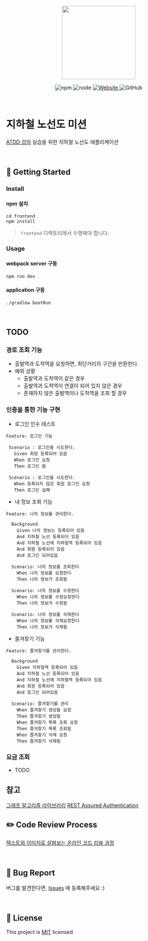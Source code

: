 <p align="center">
    <img width="200px;" src="https://raw.githubusercontent.com/woowacourse/atdd-subway-admin-frontend/master/images/main_logo.png"/>
</p>
<p align="center">
  <img alt="npm" src="https://img.shields.io/badge/npm-%3E%3D%205.5.0-blue">
  <img alt="node" src="https://img.shields.io/badge/node-%3E%3D%209.3.0-blue">
  <a href="https://edu.nextstep.camp/c/R89PYi5H" alt="nextstep atdd">
    <img alt="Website" src="https://img.shields.io/website?url=https%3A%2F%2Fedu.nextstep.camp%2Fc%2FR89PYi5H">
  </a>
  <img alt="GitHub" src="https://img.shields.io/github/license/next-step/atdd-subway-service">
</p>

<br>

# 지하철 노선도 미션
[ATDD 강의](https://edu.nextstep.camp/c/R89PYi5H) 실습을 위한 지하철 노선도 애플리케이션

<br>

## 🚀 Getting Started

### Install
#### npm 설치
```
cd frontend
npm install
```
> `frontend` 디렉토리에서 수행해야 합니다.

### Usage
#### webpack server 구동
```
npm run dev
```
#### application 구동
```
./gradlew bootRun
```
<br>

## TODO

### 경로 조회 기능
- 출발역과 도착역을 요청하면, 최단거리의 구간을 반환한다.
- 예외 상황
    - 출발역과 도착역이 같은 경우
    - 출발역과 도착역이 연결이 되어 있지 않은 경우
    - 존재하지 않은 출발역이나 도착역을 조회 할 경우
    
### 인증을 통한 기능 구현
- 로그인 인수 테스트
```
Feature: 로그인 기능
           
 Scenario : 로그인을 시도한다.
   Given 회원 등록되어 있음
   When 로그인 요청
   Then 로그인 됨
   
 Scenario : 로그인을 시도한다.
   When 등록되지 않은 회원 로그인 요청
   Then 로그인 실패
```    

- 내 정보 조회 기능
```
Feature: 나의 정보를 관리한다.

  Background 
    Given 나의 정보는 등록되어 있음
    And 지하철 노선 등록되어 있음
    And 지하철 노선에 지하철역 등록되어 있음
    And 회원 등록되어 있음
    And 로그인 되어있음
    
  Scenario: 나의 정보를 조회한다
    When 나의 정보를 요청한다
    Then 나의 정보가 조회됨
    
  Scenario: 나의 정보를 수정한다
    When 나의 정보를 수정요청한다
    Then 나의 정보가 수정됨
    
  Scenario: 나의 정보를 삭제한다
    When 나의 정보를 삭제요청한다
    Then 나의 정보가 삭제됨
```
- 즐겨찾기 기능
```
Feature: 즐겨찾기를 관리한다.

  Background 
    Given 지하철역 등록되어 있음
    And 지하철 노선 등록되어 있음
    And 지하철 노선에 지하철역 등록되어 있음
    And 회원 등록되어 있음
    And 로그인 되어있음

  Scenario: 즐겨찾기를 관리
    When 즐겨찾기 생성을 요청
    Then 즐겨찾기 생성됨
    When 즐겨찾기 목록 조회 요청
    Then 즐겨찾기 목록 조회됨
    When 즐겨찾기 삭제 요청
    Then 즐겨찾기 삭제됨
``` 

### 요금 조회
   - TODO

## 참고
[그래프 알고리즘 라이브러리](https://jgrapht.org/guide/UserOverview#graph-algorithms)
[REST Assured Authentication](https://www.baeldung.com/rest-assured-authentication)

## ✏️ Code Review Process
[텍스트와 이미지로 살펴보는 온라인 코드 리뷰 과정](https://github.com/next-step/nextstep-docs/tree/master/codereview)

<br>

## 🐞 Bug Report

버그를 발견한다면, [Issues](https://github.com/next-step/atdd-subway-service/issues) 에 등록해주세요 :)

<br>

## 📝 License

This project is [MIT](https://github.com/next-step/atdd-subway-service/blob/master/LICENSE.md) licensed.

